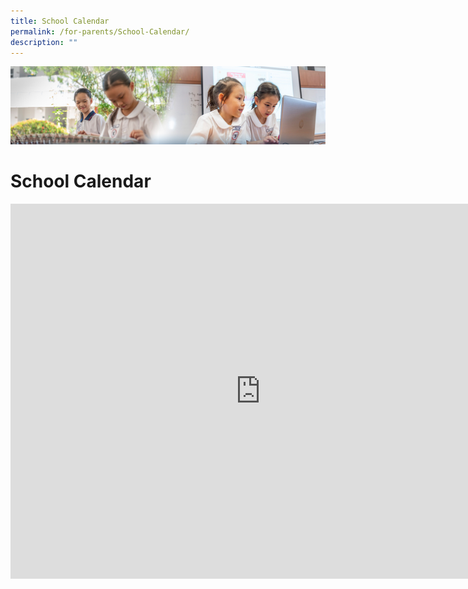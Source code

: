 ```yaml
---
title: School Calendar
permalink: /for-parents/School-Calendar/
description: ""
---
```

![](/images/ForParents.jpg)


School Calendar
===============

<iframe src="https://calendar.google.com/calendar/embed?src=c_8gal2eq0bt2alhjk2mtvf0ug0c%40group.calendar.google.com&ctz=Asia%2FSingapore" style="border: 0" width="800" height="600" frameborder="0" scrolling="no"></iframe>